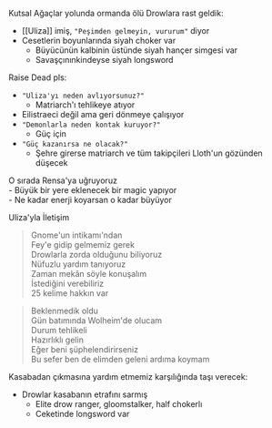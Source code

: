 ---
---  
  
Kutsal Ağaçlar yolunda ormanda ölü Drowlara rast geldik:  
  
- [[Uliza]] imiş, `"Peşimden gelmeyin, vururum"` diyor  
- Cesetlerin boyunlarında siyah choker var  
	- Büyücünün kalbinin üstünde siyah hançer simgesi var  
	- Savaşçınınkindeyse siyah longsword  
  
Raise Dead pls:  
  
- `"Uliza'yı neden avlıyorsunuz?"`  
	- Matriarch'ı tehlikeye atıyor  
- Eilistraeci değil ama geri dönmeye çalışıyor  
- `"Demonlarla neden kontak kuruyor?"`  
	- Güç için  
- `"Güç kazanırsa ne olacak?"`  
	- Şehre girerse matriarch ve tüm takipçileri Lloth'un gözünden düşecek  
  
O sırada Rensa'ya uğruyoruz  
	- Büyük bir yere eklenecek bir magic yapıyor  
	- Ne kadar enerji koyarsan o kadar büyüyor  
  
Uliza'yla İletişim  
> Gnome'un intikamı'ndan  
> Fey'e gidip gelmemiz gerek  
> Drowlarla zorda olduğunu biliyoruz  
> Nüfuzlu yardım tanıyoruz  
> Zaman mekân söyle konuşalım  
> İstediğini verebiliriz  
> 25 kelime hakkın var  
  
> Beklenmedik oldu  
> Gün batımında Wolheim'de olucam  
> Durum tehlikeli  
> Hazırlıklı gelin  
> Eğer beni şüphelendirirseniz  
> Bu sefer ben de elimden geleni ardıma koymam  
  
Kasabadan çıkmasına yardım etmemiz karşılığında taşı verecek:  
	  
- Drowlar kasabanın etrafını sarmış  
	- Elite drow ranger, gloomstalker, half chokerlı  
	- Ceketinde longsword var